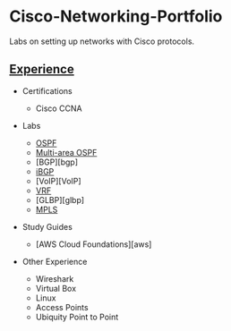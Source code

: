 # Cisco-Networking-Portfolio
Labs on setting up networks with Cisco protocols. 

## <ins>Experience</ins>
- Certifications
  - Cisco CCNA

- Labs
  - [OSPF][ospf]
  - [Multi-area OSPF][mospf]
  - [BGP][bgp]
  - [iBGP][ibgp]
  - [VoIP][VoIP]
  - [VRF][vrf]
  - [GLBP][glbp]
  - [MPLS][mpls]

- Study Guides
  - [AWS Cloud Foundations][aws]

- Other Experience
  - Wireshark
  - Virtual Box
  - Linux
  - Access Points
  - Ubiquity Point to Point

[ospf]: https://github.com/Deleted-0970/Cisco-Networking-Portfolio/blob/main/Writeups/5%20router%20ospf%20v2.docx
[mospf]:
[bgp]:
[ibgp]:
[voip]:
[vrf]:
[glbp]:
[mpls]:
[aws]:
